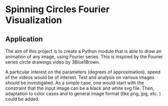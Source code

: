 # Spinning Circles Fourier Visualization 

## Application 


The aim of this project is to create a Python module that is able to draw an animation of any image, using Fourier series. This is inspired by the Fourier series circle drawings video by 3Blue1Brown.

A particular interest on the parameters (degrees of approximation), speed of the videos would be of interest. Test and analysis on various images should be investigated. As a simple case, one would start with the constraint that the input image can be a black and white svg file. Then, adaptation to color cases and to general image format (like png, jpg, etc. ) could be added.
